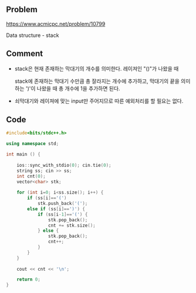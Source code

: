## Problem
<https://www.acmicpc.net/problem/10799>

Data structure - stack

## Comment
* stack은 현재 존재하는 막대기의 개수를 의미한다. 레이져인 "()"가 나왔을 때

  stack에 존재하는 막대기 수만큼 총 잘라지는 개수에 추가하고, 막대기의 끝을 의미하는 ')'이 나왔을 때 총 개수에 1을 추가하면 된다.

* 쇠막대기와 레이져에 맞는 input만 주어지므로 따른 예외처리를 할 필요는 없다. 

## Code
```c++
#include<bits/stdc++.h>

using namespace std;

int main () {
    
    ios::sync_with_stdio(0); cin.tie(0);
    string ss; cin >> ss;
    int cnt(0);
    vector<char> stk;
    
    for (int i=0; i<ss.size(); i++) {
        if (ss[i]=='(')
            stk.push_back('(');
        else if (ss[i]==')') {
            if (ss[i-1]=='(') {
                stk.pop_back();
                cnt += stk.size();
            } else {
                stk.pop_back();
                cnt++;
            }
        }
    }
    
    cout << cnt << '\n';

    return 0;
}
```
